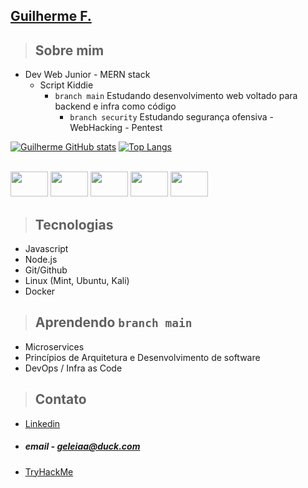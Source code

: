 ## <a href="https://www.linkedin.com/in/guilherme-ferreira-48b135247/">Guilherme F.</a>
> ## Sobre mim
* Dev Web Junior - MERN stack
  * Script Kiddie
    - ```branch main``` Estudando desenvolvimento web voltado para backend e infra como código
      - ```branch security``` Estudando segurança ofensiva - WebHacking - Pentest 


[![Guilherme GitHub stats](https://github-readme-stats.vercel.app/api?username=geleiaa&show_icons=true&theme=chartreuse-dark)](https://github.com/geleiaa)
[![Top Langs](https://github-readme-stats.vercel.app/api/top-langs/?username=geleiaa&layout=compact&show_icons=true&theme=chartreuse-dark)](https://github.com/geleiaa)


<div style="display: inline_block"><br>
  <img height="40" width="60" src="https://cdn.jsdelivr.net/gh/devicons/devicon/icons/nodejs/nodejs-plain-wordmark.svg" />
  <img height="40" width="60" src="https://cdn.jsdelivr.net/gh/devicons/devicon/icons/express/express-original.svg" />
  <img height="40" width="60" src="https://cdn.jsdelivr.net/gh/devicons/devicon/icons/git/git-original-wordmark.svg" />
  <img height="40" width="60" src="https://cdn.jsdelivr.net/gh/devicons/devicon/icons/linux/linux-original.svg" />
  <img height="40" width="60" src="https://cdn.jsdelivr.net/gh/devicons/devicon/icons/docker/docker-original-wordmark.svg" />
</div>

> ## Tecnologias

- Javascript
- Node.js 
- Git/Github
- Linux (Mint, Ubuntu, Kali)
- Docker

> ## Aprendendo ```branch main``` 

- Microservices
- Princípios de Arquitetura e Desenvolvimento de software 
- DevOps / Infra as Code

> ## Contato

- <a href="https://www.linkedin.com/in/guilherme-ferreira-48b135247/" >Linkedin</a>
- ##### email - geleiaa@duck.com
- <a href="https://tryhackme.com/p/gleleiauu">TryHackMe</a>

